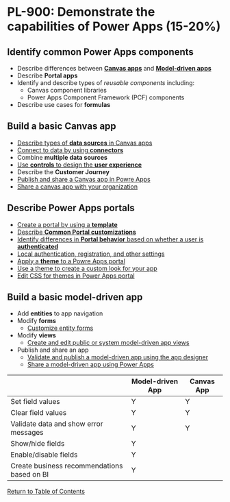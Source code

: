 # PL-900: Demonstrate the capabilities of Power Apps (15-20%)

## Identify common Power Apps components
- Describe differences between [**Canvas apps**](https://docs.microsoft.com/en-us/powerapps/maker/canvas-apps/getting-started) and [**Model-driven apps**](https://docs.microsoft.com/en-us/powerapps/maker/model-driven-apps/model-driven-app-overview)
- Describe **Portal apps**
- Identify and describe types of *reusable components* including:
    - Canvas component libraries
    - Power Apps Component Framework (PCF) components
- Describe use cases for **formulas**

## Build a basic Canvas app
- [Describe types of **data sources** in Canvas apps](https://docs.microsoft.com/en-us/powerapps/maker/canvas-apps/functions/data-types)
- [Connect to data by using **connectors**](https://docs.microsoft.com/en-us/powerapps/maker/canvas-apps/connections-list)
- Combine **multiple data sources**
- [Use **controls** to design the **user experience**](https://docs.microsoft.com/en-us/learn/modules/controls-canvas-apps/)
- Describe the **Customer Journey**
- [Publish and share a Canvas app in Powre Apps](https://docs.microsoft.com/en-us/powerapps/maker/canvas-apps/save-publish-app)
- [Share a canvas app with your organization](https://docs.microsoft.com/en-us/powerapps/maker/canvas-apps/share-app)

## Describe Power Apps portals
- [Create a portal by using a **template**](https://docs.microsoft.com/en-us/powerapps/maker/portals/configure/page-templates)
- [Describe **Common Portal customizations**](https://docs.microsoft.com/en-us/learn/modules/intro-portals/5-extensibility-overview)
- [Identify differences in **Portal behavior** based on whether a user is **authenticated**](https://docs.microsoft.com/en-us/powerapps/maker/portals/configure/configure-portal-authentication)
- [Local authentication, registration, and other settings](https://docs.microsoft.com/en-us/powerapps/maker/portals/configure/set-authentication-identity)
- [Apply a **theme** to a Powre Apps portal](https://docs.microsoft.com/en-us/powerapps/maker/portals/theme-overview)
- [Use a theme to create a custom look for your app](https://docs.microsoft.com/en-us/powerapps/maker/model-driven-apps/create-themes-organization-branding)
- [Edit CSS for themes in Power Apps portal](https://docs.microsoft.com/en-us/powerapps/maker/portals/edit-css)

## Build a basic model-driven app
- Add **entities** to app navigation
- Modify **forms**
    - [Customize entity forms](https://docs.microsoft.com/en-us/powerapps/developer/model-driven-apps/customize-entity-forms)
- Modify **views**
    - [Create and edit public or system model-driven app views](https://docs.microsoft.com/en-us/powerapps/maker/model-driven-apps/create-edit-views-app-designer)
- Publish and share an app
    - [Validate and publish a model-driven app using the app designer](https://docs.microsoft.com/en-us/powerapps/maker/model-driven-apps/validate-app)
    - [Share a model-driven app using Power Apps](https://docs.microsoft.com/en-us/powerapps/maker/model-driven-apps/share-model-driven-app)


| |Model-driven App|Canvas App|
|-|----------------|----------|
|Set field values| Y | Y |
|Clear field values| Y | Y |
|Validate data and show error messages| Y | Y |
|Show/hide fields | Y | |
|Enable/disable fields | Y | |
|Create business recommendations based on BI | Y | |


[Return to Table of Contents](README.md)